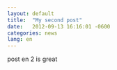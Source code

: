 ```yaml
---
layout: default
title:  "My second post"
date:   2012-09-13 16:16:01 -0600
categories: news
lang: en
---
```


post en 2 is great